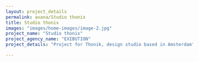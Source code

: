 ```yaml
---
layout: project_details
permalink: avana/Studio thonix
title: Studio thonix
images: "images/home-images/image-2.jpg"
project_name: "Studio thonix"
project_agency_name: "EXIBUTION"
project_details: "Project for Thonik, design studio based in Amsterdam"

---
```


